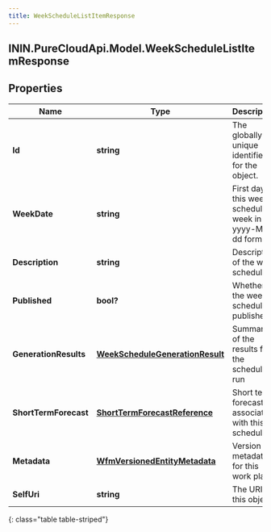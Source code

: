 ```yaml
---
title: WeekScheduleListItemResponse
---
```

## ININ.PureCloudApi.Model.WeekScheduleListItemResponse

## Properties

|Name | Type | Description | Notes|
|------------ | ------------- | ------------- | -------------|
| **Id** | **string** | The globally unique identifier for the object. | [optional] |
| **WeekDate** | **string** | First day of this week schedule in week in yyyy-MM-dd format | [optional] |
| **Description** | **string** | Description of the week schedule | [optional] |
| **Published** | **bool?** | Whether the week schedule is published | [optional] |
| **GenerationResults** | [**WeekScheduleGenerationResult**](WeekScheduleGenerationResult.html) | Summary of the results from the schedule run | [optional] |
| **ShortTermForecast** | [**ShortTermForecastReference**](ShortTermForecastReference.html) | Short term forecast associated with this schedule | [optional] |
| **Metadata** | [**WfmVersionedEntityMetadata**](WfmVersionedEntityMetadata.html) | Version metadata for this work plan | [optional] |
| **SelfUri** | **string** | The URI for this object | [optional] |
{: class="table table-striped"}


